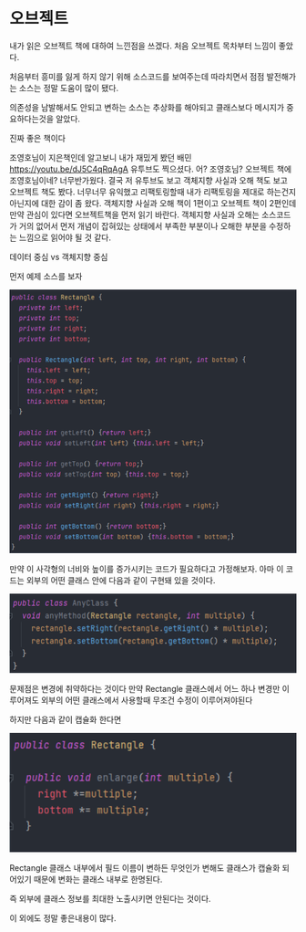 # 오브젝트

내가 읽은 오브젝트 책에 대하여 느낀점을 쓰겠다.
처음 오브젝트 목차부터 느낌이 좋았다.

처음부터 흥미를 잃게 하지 않기 위해 소스코드를 보여주는데
따라치면서 점점 발전해가는 소스는 정말 도움이 많이 됐다.

의존성을 남발해서도 안되고 변하는 소스는 추상화를 해야되고
클래스보다 메시지가 중요하다는것을 알았다.

진짜 좋은 책이다

조영호님이 지은책인데
알고보니 내가 재밌게 봤던 배민  https://youtu.be/dJ5C4qRqAgA 유투브도 찍으셨다.
어? 조영호님? 오브젝트 책에 조영호님이네? 너무반가웠다.
결국 저 유투브도 보고 객체지향 사실과 오해 책도 보고 오브젝트 책도 봤다.
너무너무 유익했고 리팩토링할때 내가 리팩토링을 제대로 하는건지 아닌지에 대한 감이 좀 왔다.
객체지향 사실과 오해 책이 1편이고 오브젝트 책이 2편인데
만약 관심이 있다면 오브젝트책을 먼저 읽기 바란다.
객체지향 사실과 오해는 소스코드가 거의 없어서 먼저 개념이 잡혀있는 상태에서
부족한 부분이나 오해한 부분을 수정하는 느낌으로 읽어야 될 것 같다.

데이터 중심 vs 객체지향 중심

먼저 예제 소스를 보자

<p align="center">
  <img src="/images/object/data_oriented_01.PNG" alt="book" width="800"/>
</p> 

만약 이 사각형의 너비와 높이를 증가시키는 코드가 필요하다고 가정해보자.  아마 이 코드는 외부의 어떤 클래스 안에 다음과 같이 구현돼 있을 것이다.


<p align="center">
  <img src="/images/object/data_oriented_02.PNG" alt="book" width="800"/>
</p> 

문제점은 변경에 취약하다는 것이다 만약 Rectangle 클래스에서 어느 하나 변경만 이루어져도 외부의 어떤 클래스에서 사용할때 무조건 수정이 이루어져야된다

하지만 다음과 같이 캡슐화 한다면

<p align="center">
  <img src="/images/object/object_oriented_01.PNG" alt="book" width="800"/>
</p> 

Rectangle 클래스 내부에서 필드 이름이 변하든 무엇인가 변해도
클래스가 캡슐화 되어있기 때문에 변화는 클래스 내부로 한명된다.

즉 외부에 클래스 정보를 최대한 노출시키면 안된다는 것이다.

이 외에도 정말 좋은내용이 많다.



